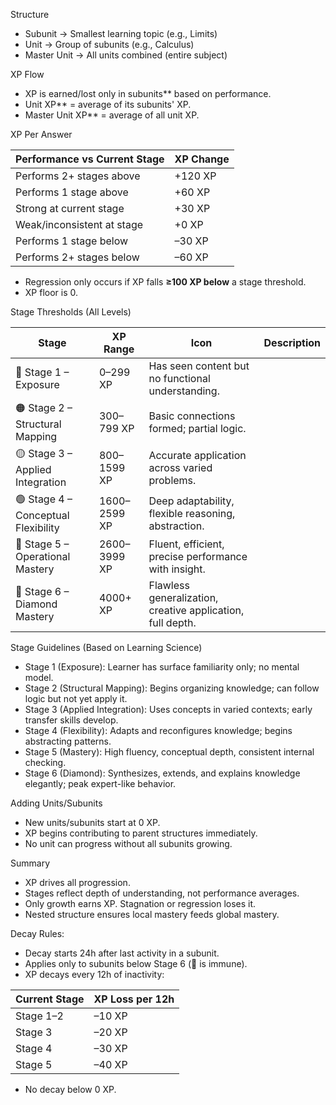 Structure

* Subunit → Smallest learning topic (e.g., Limits)
* Unit → Group of subunits (e.g., Calculus)
* Master Unit → All units combined (entire subject)

XP Flow

* XP is earned/lost only in subunits** based on performance.
* Unit XP** = average of its subunits' XP.
* Master Unit XP** = average of all unit XP.

XP Per Answer

| Performance vs Current Stage | XP Change |
| ---------------------------- | --------- |
| Performs 2+ stages above     | +120 XP   |
| Performs 1 stage above       | +60 XP    |
| Strong at current stage      | +30 XP    |
| Weak/inconsistent at stage   | +0 XP     |
| Performs 1 stage below       | –30 XP    |
| Performs 2+ stages below     | –60 XP    |

* Regression only occurs if XP falls **≥100 XP below** a stage threshold.
* XP floor is 0.

Stage Thresholds (All Levels)

| Stage                               | XP Range     | Icon                                                       | Description |
| ----------------------------------- | ------------ | ---------------------------------------------------------- | ----------- |
| 🔴 Stage 1 – Exposure               | 0–299 XP     | Has seen content but no functional understanding.          |             |
| 🟠 Stage 2 – Structural Mapping     | 300–799 XP   | Basic connections formed; partial logic.                   |             |
| 🟡 Stage 3 – Applied Integration    | 800–1599 XP  | Accurate application across varied problems.               |             |
| 🟢 Stage 4 – Conceptual Flexibility | 1600–2599 XP | Deep adaptability, flexible reasoning, abstraction.        |             |
| 🔵 Stage 5 – Operational Mastery    | 2600–3999 XP | Fluent, efficient, precise performance with insight.       |             |
| 💎 Stage 6 – Diamond Mastery        | 4000+ XP     | Flawless generalization, creative application, full depth. |             |

Stage Guidelines (Based on Learning Science)

* Stage 1 (Exposure): Learner has surface familiarity only; no mental model.
* Stage 2 (Structural Mapping): Begins organizing knowledge; can follow logic but not yet apply it.
* Stage 3 (Applied Integration): Uses concepts in varied contexts; early transfer skills develop.
* Stage 4 (Flexibility): Adapts and reconfigures knowledge; begins abstracting patterns.
* Stage 5 (Mastery): High fluency, conceptual depth, consistent internal checking.
* Stage 6 (Diamond): Synthesizes, extends, and explains knowledge elegantly; peak expert-like behavior.

Adding Units/Subunits

* New units/subunits start at 0 XP.
* XP begins contributing to parent structures immediately.
* No unit can progress without all subunits growing.

Summary

* XP drives all progression.
* Stages reflect depth of understanding, not performance averages.
* Only growth earns XP. Stagnation or regression loses it.
* Nested structure ensures local mastery feeds global mastery.


Decay Rules:

* Decay starts 24h after last activity in a subunit.
* Applies only to subunits below Stage 6 (💎 is immune).
* XP decays every 12h of inactivity:

| Current Stage | XP Loss per 12h |
| ------------- | --------------- |
| Stage 1–2     | –10 XP          |
| Stage 3       | –20 XP          |
| Stage 4       | –30 XP          |
| Stage 5       | –40 XP          |

* No decay below 0 XP.

